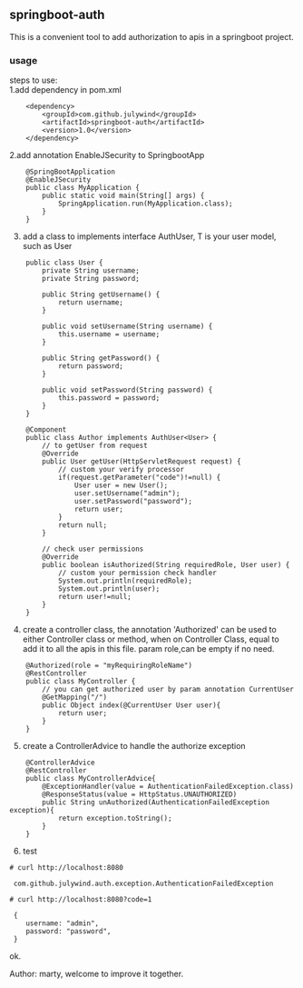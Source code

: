 ## springboot-auth
  This is a convenient tool to add authorization to apis in a springboot project.
  
### usage
steps to use:  
1.add dependency in pom.xml
```
    <dependency>
        <groupId>com.github.julywind</groupId>
        <artifactId>springboot-auth</artifactId>
        <version>1.0</version>
    </dependency>
```
2.add annotation EnableJSecurity to SpringbootApp
```
    @SpringBootApplication
    @EnableJSecurity
    public class MyApplication {
        public static void main(String[] args) {
            SpringApplication.run(MyApplication.class);
        }
    }
```
3. add a class to implements interface AuthUser<T>, T is your user model,
such as User
```
    public class User {
        private String username;
        private String password;

        public String getUsername() {
            return username;
        }

        public void setUsername(String username) {
            this.username = username;
        }

        public String getPassword() {
            return password;
        }

        public void setPassword(String password) {
            this.password = password;
        }
    }
```
```
    @Component
    public class Author implements AuthUser<User> {
        // to getUser from request
        @Override
        public User getUser(HttpServletRequest request) {
            // custom your verify processor
            if(request.getParameter("code")!=null) {
                User user = new User();
                user.setUsername("admin");
                user.setPassword("password");
                return user;
            }
            return null;
        }
    
        // check user permissions
        @Override
        public boolean isAuthorized(String requiredRole, User user) {
            // custom your permission check handler
            System.out.println(requiredRole);
            System.out.println(user);
            return user!=null;
        }
    }
``` 
4. create a controller class,
the annotation 'Authorized' can be used to either Controller class or method,
when on Controller Class, equal to add it to all the apis in this file.
param role,can be empty if no need. 
```
    @Authorized(role = "myRequiringRoleName")
    @RestController
    public class MyController {
        // you can get authorized user by param annotation CurrentUser
        @GetMapping("/")
        public Object index(@CurrentUser User user){
            return user;
        }
    }
```
5. create a ControllerAdvice to handle the authorize exception
```
    @ControllerAdvice
    @RestController
    public class MyControllerAdvice{
        @ExceptionHandler(value = AuthenticationFailedException.class)
        @ResponseStatus(value = HttpStatus.UNAUTHORIZED)
        public String unAuthorized(AuthenticationFailedException exception){
            return exception.toString();
        }
    }
```

6. test

`# curl http://localhost:8080`
```
 com.github.julywind.auth.exception.AuthenticationFailedException
```
`# curl http://localhost:8080?code=1`
```
 {
    username: "admin",
    password: "password",
 }

```
ok. 

Author: marty, welcome to improve it together.
